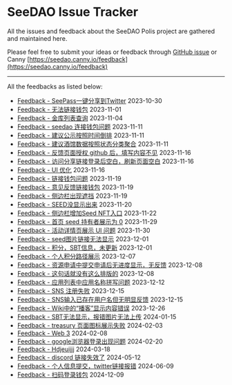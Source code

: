 # SeeDAO Issue Tracker

All the issues and feedback about the SeeDAO Polis project are gathered and maintained here. 

Please feel free to submit your ideas or feedback through [GitHub issue](https://github.com/Taoist-Labs/seedao-issue-tracker/issues/new) or Canny [https://seedao.canny.io/feedback](https://seedao.canny.io/feedback)


---

All the feedbacks as listed below:  
- [Feedback - SeePass一键分享到Twitter](https://github.com/Taoist-Labs/seedao-issue-tracker/issues/31) 2023-10-30
- [Feedback - 无法链接钱包](https://github.com/Taoist-Labs/seedao-issue-tracker/issues/32) 2023-11-01
- [Feedback - 金库列表查询](https://github.com/Taoist-Labs/seedao-issue-tracker/issues/33) 2023-11-04
- [Feedback - seedao 连接钱包问题](https://github.com/Taoist-Labs/seedao-issue-tracker/issues/34) 2023-11-11
- [Feedback - 建议公示按照时间倒排](https://github.com/Taoist-Labs/seedao-issue-tracker/issues/35) 2023-11-11
- [Feedback - 建议酒馆数据按照状态分类聚合](https://github.com/Taoist-Labs/seedao-issue-tracker/issues/36) 2023-11-11
- [Feedback - 反馈页面授权 github 后，填写内容不见](https://github.com/Taoist-Labs/seedao-issue-tracker/issues/37) 2023-11-16
- [Feedback - 访问分享链接登录后空白，刷新页面空白](https://github.com/Taoist-Labs/seedao-issue-tracker/issues/38) 2023-11-16
- [Feedback - UI 优化](https://github.com/Taoist-Labs/seedao-issue-tracker/issues/39) 2023-11-16
- [Feedback - 链接钱包问题](https://github.com/Taoist-Labs/seedao-issue-tracker/issues/40) 2023-11-19
- [Feedback - 意见反馈链接钱包](https://github.com/Taoist-Labs/seedao-issue-tracker/issues/41) 2023-11-19
- [Feedback - 侧边栏出现遮挡](https://github.com/Taoist-Labs/seedao-issue-tracker/issues/42) 2023-11-19
- [Feedback - SEED没显示出来](https://github.com/Taoist-Labs/seedao-issue-tracker/issues/44) 2023-11-20
- [Feedback - 侧边栏增加Seed NFT入口](https://github.com/Taoist-Labs/seedao-issue-tracker/issues/45) 2023-11-22
- [Feedback - 首页 seed 持有者展示为 0](https://github.com/Taoist-Labs/seedao-issue-tracker/issues/46) 2023-11-29
- [Feedback - 活动详情页展示 UI 问题](https://github.com/Taoist-Labs/seedao-issue-tracker/issues/47) 2023-11-30
- [Feedback - seed图片链接无法显示](https://github.com/Taoist-Labs/seedao-issue-tracker/issues/48) 2023-12-01
- [Feedback - 积分，SBT信息，未更新](https://github.com/Taoist-Labs/seedao-issue-tracker/issues/49) 2023-12-01
- [Feedback - 个人积分路径展示](https://github.com/Taoist-Labs/seedao-issue-tracker/issues/50) 2023-12-07
- [Feedback - 资源申请中提交申请后无进度显示，无反馈](https://github.com/Taoist-Labs/seedao-issue-tracker/issues/51) 2023-12-08
- [Feedback - 这句话就没有这么排版的](https://github.com/Taoist-Labs/seedao-issue-tracker/issues/52) 2023-12-08
- [Feedback - 应用列表中应用名称拼写问题](https://github.com/Taoist-Labs/seedao-issue-tracker/issues/53) 2023-12-12
- [Feedback - SNS 注册失败](https://github.com/Taoist-Labs/seedao-issue-tracker/issues/54) 2023-12-15
- [Feedback - SNS输入已存在用户名但无明显反馈](https://github.com/Taoist-Labs/seedao-issue-tracker/issues/55) 2023-12-15
- [Feedback - Wiki中的“播客”显示内容错误](https://github.com/Taoist-Labs/seedao-issue-tracker/issues/56) 2023-12-26
- [Feedback - SBT无法显示，报错图片无法上传](https://github.com/Taoist-Labs/seedao-issue-tracker/issues/57) 2024-01-15
- [Feedback - treasury 页面图标展示失败](https://github.com/Taoist-Labs/seedao-issue-tracker/issues/58) 2024-02-03
- [Feedback - Web 3](https://github.com/Taoist-Labs/seedao-issue-tracker/issues/59) 2024-02-08
- [Feedback - google浏览器登录出现问题](https://github.com/Taoist-Labs/seedao-issue-tracker/issues/60) 2024-02-20
- [Feedback - Hdjeuijjj](https://github.com/Taoist-Labs/seedao-issue-tracker/issues/61) 2024-03-18
- [Feedback - discord 链接失效了](https://github.com/Taoist-Labs/seedao-issue-tracker/issues/63) 2024-05-12
- [Feedback - 个人信息提交，twitter链接报错](https://github.com/Taoist-Labs/seedao-issue-tracker/issues/64) 2024-06-09
- [Feedback - 扫码登录钱包](https://github.com/Taoist-Labs/seedao-issue-tracker/issues/65) 2024-12-09
